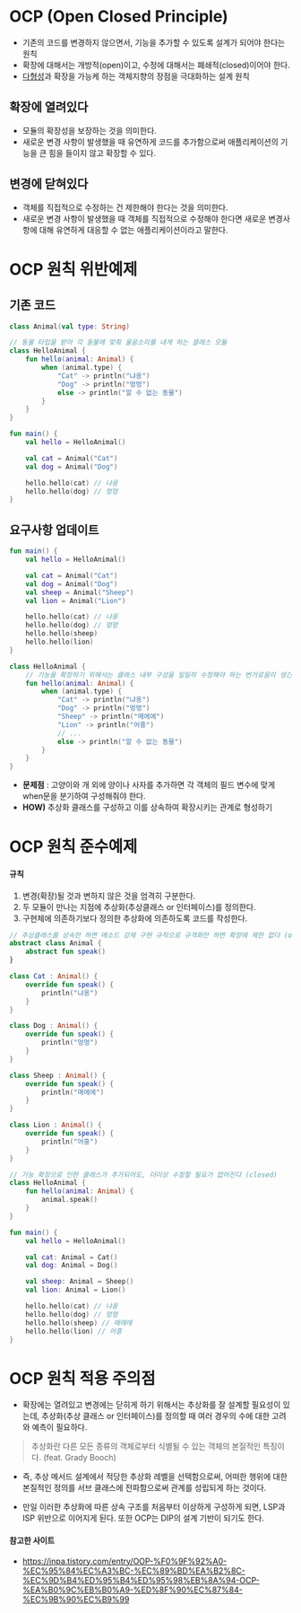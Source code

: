 # OCP (Open Closed Principle)
- 기존의 코드를 변경하지 않으면서, 기능을 추가할 수 있도록 설계가 되어야 한다는 원칙
- 확장에 대해서는 개방적(open)이고, 수정에 대해서는 폐쇄적(closed)이어야 한다.
- [다형성](https://velog.io/@dev-baik/%EA%B0%9D%EC%B2%B4-%EC%A7%80%ED%96%A5-%ED%94%84%EB%A1%9C%EA%B7%B8%EB%9E%98%EB%B0%8D#%EB%8B%A4%ED%98%95%EC%84%B1)과 확장을 가능케 하는 객체지향의 장점을 극대화하는 설계 원칙

## 확장에 열려있다
- 모듈의 확장성을 보장하는 것을 의미한다.
- 새로운 변경 사항이 발생했을 때 유연하게 코드를 추가함으로써 애플리케이션의 기능을 큰 힘을 들이지 않고 확장할 수 있다.

## 변경에 닫혀있다
- 객체를 직접적으로 수정하는 건 제한해야 한다는 것을 의미한다.
- 새로운 변경 사항이 발생했을 때 객체를 직접적으로 수정해야 한다면 새로운 변경사항에 대해 유연하게 대응할 수 없는 애플리케이션이라고 말한다.

# OCP 원칙 위반예제
## 기존 코드
```kotlin
class Animal(val type: String)

// 동물 타입을 받아 각 동물에 맞춰 울음소리를 내게 하는 클래스 모듈
class HelloAnimal {
    fun hello(animal: Animal) {
        when (animal.type) {
            "Cat" -> println("냐옹")
            "Dog" -> println("멍멍")
            else -> println("알 수 없는 동물")
        }
    }
}

fun main() {
    val hello = HelloAnimal()

    val cat = Animal("Cat")
    val dog = Animal("Dog")

    hello.hello(cat) // 냐옹
    hello.hello(dog) // 멍멍
}

```

## 요구사항 업데이트
```kotlin
fun main() {
    val hello = HelloAnimal()

    val cat = Animal("Cat")
    val dog = Animal("Dog")
    val sheep = Animal("Sheep")
    val lion = Animal("Lion")

    hello.hello(cat) // 냐옹
    hello.hello(dog) // 멍멍
    hello.hello(sheep)
    hello.hello(lion)
}
```
```kotlin
class HelloAnimal {
    // 기능을 확장하기 위해서는 클래스 내부 구성을 일일히 수정해야 하는 번거로움이 생긴다.
    fun hello(animal: Animal) {
        when (animal.type) {
            "Cat" -> println("냐옹")
            "Dog" -> println("멍멍")
            "Sheep" -> println("메에에")
            "Lion" -> println("어흥")
            // ...
            else -> println("알 수 없는 동물")
        }
    }
}
```
- **문제점** : 고양이와 개 외에 양이나 사자를 추가하면 각 객체의 필드 변수에 맞게 when문을 분기하여 구성해줘야 한다.
- **HOW)** 추상화 클래스를 구성하고 이를 상속하여 확장시키는 관계로 형성하기

# OCP 원칙 준수예제
#### 규칙
1. 변경(확장)될 것과 변하지 않은 것을 엄격히 구분한다.
2. 두 모듈이 만나는 지점에 추상화(추상클래스 or 인터페이스)를 정의한다.
3. 구현체에 의존하기보다 정의한 추상화에 의존하도록 코드를 작성한다.

```kotlin
// 추상클래스를 상속만 하면 메소드 강제 구현 규칙으로 규격화만 하면 확장에 제한 없다 (opened)
abstract class Animal {
    abstract fun speak()
}

class Cat : Animal() {
    override fun speak() {
        println("냐옹")
    }
}

class Dog : Animal() {
    override fun speak() {
        println("멍멍")
    }
}

class Sheep : Animal() {
    override fun speak() {
        println("매에에")
    }
}

class Lion : Animal() {
    override fun speak() {
        println("어흥")
    }
}

// 기능 확장으로 인한 클래스가 추가되어도, 더이상 수정할 필요가 없어진다 (closed)
class HelloAnimal {
    fun hello(animal: Animal) {
        animal.speak()
    }
}

fun main() {
    val hello = HelloAnimal()

    val cat: Animal = Cat()
    val dog: Animal = Dog()

    val sheep: Animal = Sheep()
    val lion: Animal = Lion()

    hello.hello(cat) // 냐옹
    hello.hello(dog) // 멍멍
    hello.hello(sheep) // 매에에
    hello.hello(lion) // 어흥
}
```

# OCP 원칙 적용 주의점
- 확장에는 열려있고 변경에는 닫히게 하기 위해서는 추상화를 잘 설계할 필요성이 있는데, 추상화(추상 클래스 or 인터페이스)를 정의할 때 여러 경우의 수에 대한 고려와 예측이 필요하다.

> 추상화란 다른 모든 종류의 객체로부터 식별될 수 있는 객체의 본질적인 특징이다. (feat. Grady Booch)

- 즉, 추상 메서드 설계에서 적당한 추상화 레벨을 선택함으로써, 어떠한 행위에 대한 본질적인 정의를 서브 클래스에 전파함으로써 관계를 성립되게 하는 것이다.


- 만일 이러한 추상화에 따른 상속 구조를 처음부터 이상하게 구성하게 되면, LSP과 ISP 위반으로 이어지게 된다. 또한 OCP는 DIP의 설계 기반이 되기도 한다.

#### 참고한 사이트
- https://inpa.tistory.com/entry/OOP-%F0%9F%92%A0-%EC%95%84%EC%A3%BC-%EC%89%BD%EA%B2%8C-%EC%9D%B4%ED%95%B4%ED%95%98%EB%8A%94-OCP-%EA%B0%9C%EB%B0%A9-%ED%8F%90%EC%87%84-%EC%9B%90%EC%B9%99